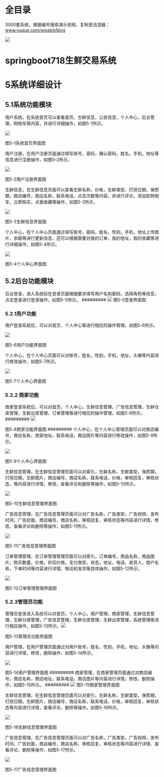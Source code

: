# 全目录

3000套系统，根据编号搜索演示视频，复制至流浪器：www.yuque.com/wisebit/blog


![](https://bitwise.oss-cn-heyuan.aliyuncs.com/2024/11/06/qq_wechat.png)
# springboot718生鲜交易系统
# 5系统详细设计
## 5.1系统功能模块
用户系统，在系统首页可以查看首页，生鲜信息，公告信息，个人中心，后台管理，购物车等内容，并进行详细操作，如图5-1所示。

![](/md/blog.017.png)

图5-1系统首页界面图

用户注册，在用户注册页面通过填写账号，密码，确认密码，姓名，手机，地址等信息进行注册操作，如图5-2所示。

![](/md/blog.018.png)

图5-2用户注册界面图

生鲜信息，在生鲜信息页面可以查看生鲜名称，价格，生鲜类型，打捞日期，保质期，商店编号，商店名称，联系电话，点击次数等内容，并进行评论，添加到购物车，立即购买，点我收藏等操作，如图5-3所示。

![](/md/blog.019.png)

图5-3生鲜信息界面图

个人中心，在个人中心页面通过填写账号，密码，姓名，性别，手机，地址上传图片，余额等进行更新信息，还可以根据需要对我的订单，我的地址，我的收藏等进行详细操作，如图5-4所示。

![](/md/blog.020.png)

图5-4个人中心界面图

## 5.2后台功能模块
后台登录，进入系统前在登录页面根据要求填写用户名和密码，选择角色等信息，点击登录进行登录操作，如图5-5所示。
######### ![](/md/blog.021.png)
图5-5登录界面图
### 5.2.1用户功能
用户登录系统后，可以对首页、个人中心等进行相应的操作管理，如图5-6所示。

![](/md/blog.022.png)

图5-6用户功能界面图

个人中心，在个人中心页面可以对账号，姓名，性别，手机，地址，头像等内容进行修改操作，如图5-7所示。

![](/md/blog.023.png)

图5-7个人中心界面图
### 5.2.2 商家功能
商家登录系统后，可以对首页，个人中心，生鲜信息管理，广告信息管理，生鲜仓库管理，生鲜出库管理，订单管理等进行相应的操作管理，如图5-8所示。
######### ![](/md/blog.024.png)

图5-8商家功能界面图
#########
个人中心，在个人中心管理页面可以对商店编号，商店名称，商家地址，联系电话，商店图片等内容进行修改操作，如图5-9所示。

![](/md/blog.025.png)

图5-9个人中心界面图

生鲜信息管理，在生鲜信息管理页面可以对索引，生鲜名称，生鲜类型，保质期，打捞日期，生鲜图片，商店编号，商店名称，联系电话，价格，审核回复，审核状态，等内容进行详情，修改，查看评论和删除等操作，如图5-10所示。

![](/md/blog.026.png)

图5-10生鲜信息管理界面图

广告信息管理，在广告信息管理页面可以对广告名称，广告类型，广告视频，发布时间，广告封面，商店编号，商店名称，审核回复，审核状态等内容进行详情，修改，查看评论和删除等操作，如图5-11所示。

![](/md/blog.027.png)

图5-11广告信息管理界面图

订单管理管理，在订单管理管理页面可以对索引，订单编号，商品名称，商品图片，购买数量，价格，折扣价格，支付类型，状态，地址，电话，收货人，商户名称，下单时间等内容进行详情，物流和发货等具体操作，如图5-12所示。

![](/md/blog.028.png)

图5-12订单管理管理界面图

### 5.2.3管理员功能
管理员登录进入系统可以对首页，个人中心，用户管理，商家管理，生鲜信息管理，生鲜分类管理，广告信息管理，生鲜仓库管理，生鲜出库管理，系统管理等进行相应操作，如图5-13所示。![](/md/blog.029.png)

图5-13管理员功能界面图

用户管理，在用户管理页面通过对用户账号，姓名，性别，手机，地址，头像等内容进行详情，修改，删除操作，如图5-14所示。

![](/md/blog.030.png)

图5-14用户管理界面图
#########
商家管理，在商家管理页面通过对商店编号，商店名称，商店地址，联系电话，商店图片等内容进行详情，修改，删除操作，如图5-15所示。
######### ![](/md/blog.031.png)
图5-15商家管理界面图

生鲜信息管理，在生鲜信息管理页面可以对索引，生鲜名称，生鲜类型，保质期，打捞日期，生鲜图片，商店编号，商店名称，联系电话，价格，审核回复，审核状态等内容进行详情，查看评论，删除等操作，如图5-16所示。

![](/md/blog.032.png)

图5-16生鲜信息管理界面图

广告信息管理，在广告信息管理页面可以对广告名称，广告类型，广告视频，发布时间，广告封面，商店编号，商店名称，审核回复，审核状态等内容进行详情、查看评论、删除等操作，如图5-17所示。

![](/md/blog.033.png)

图5-17广告信息管理界面图





